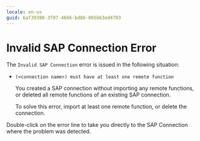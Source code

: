 ```yaml
---
locale: en-us
guid: 6af39380-3f07-4666-bd86-865b63ed4703
---
```


# Invalid SAP Connection Error

The `Invalid SAP Connection` error is issued in the following situation:

* `(<connection name>) must have at least one remote function`
  
    You created a SAP connection without importing any remote functions, or deleted all remote functions of an existing SAP connection. 
  
    To solve this error, import at least one remote function, or delete the connection.

Double-click on the error line to take you directly to the SAP Connection where the problem was detected.
